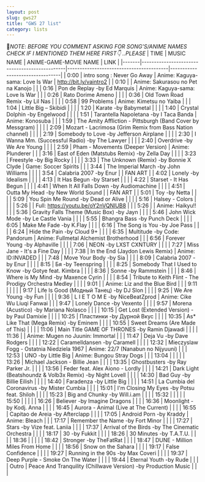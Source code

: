 ```yaml
---
layout: post
slug: gws27
title: "GWS 27 list"
category: lists
---
```

📌*NOTE*:
*BEFORE YOU COMMENT ASKING FOR SONG'S/ANIME NAMES CHECK IF I MENTIONED THEM HERE FIRST👇 ..PLEASE*
| TIME  | MUSIC NAME                                    | ANIME-GAME-MOVIE NAME                    | LINK                            |
|-------|-----------------------------------------------|-----------------------------------------|---------------------------------|
| 0:00  | intro song : Never Go Away                    | Anime: Kaguya-sama: Love Is War          | http://bit.ly/vaintro2          |
| 0:10  |                                                | Anime: Sakurasou no Pet na Kanojo         |                                 |
| 0:16  | Pon de Replay -by Ed Marquis                   | Anime: Kaguya-sama: Love Is War          |                                 |
| 0:26  | Rato Dorime Ameno                              |                                         |                                 |
| 0:36  | Old Town Road Remix -by Lil Nas                |                                         |                                 |
| 0:58  | 99 Problems                                     | Anime: Kimetsu no Yaiba                 |                                 |
| 1:04  | Little Big – Skibidi                            |                                         |                                 |
| 1:20  | Karate -by Babymetal                            |                                         |                                 |
| 1:40  | Crystal Dolphin -by Engelwood                   |                                         |                                 |
| 1:51  | Tarantella Napoletana -by I Taca Banda         | Anime: Konosuba                          |                                 |
| 1:59  | The Amity Affliction - Pittsburgh (Band Cover by Messgram) |                         |                                 |
| 2:09  | Mozart - Lacrimosa (Grim Remix from Bass Nation channel) |                        |                                 |
| 2:19  | Somebody to Love -by Jefferson Airplane        |                                         |                                 |
| 2:30  | I Wanna Mm. (Successful Radio) -by The Lawyer   |                                         |                                 |
| 2:40  | Overdrive -by We Are Young                      |                                         |                                 |
| 2:59  | Pham - Movements (Deeper Version)              | Anime: Plunderer                         |                                 |
| 3:16  | East of Eden (Matstubs Remix) -by Zella Day    |                                         |                                 |
| 3:23  | Freestyle -by Big Rocky                        |                                         |                                 |
| 3:33  | The Unknown (Remix) -by Bonnie X Clyde          | Game: Soccer Spirits                    |                                 |
| 3:44  | The Imperial March -by John Williams           |                                         |                                 |
| 3:54  | Calabria 2007 -by Enur                          |                                         | FAN ART                         |
| 4:02  | Lonely -by Idealism                            |                                         |                                 |
| 4:13  | It Has Begun -by Starset                       |                                         |                                 |
| 4:22  | Starset - It Has Begun                         |                                         |                                 |
| 4:41  | When It All Falls Down -by Audiomachine        |                                         |                                 |
| 4:51  | Outta My Head -by New World Sound               |                                         | FAN ART                         |
| 5:01  | Toy -by Netta                                   |                                         |                                 |
| 5:09  | You Spin Me Round -by Dead or Alive            |                                         |                                 |
| 5:16  | Halsey - Colors                                |                                         |                                 |
| 5:26  |                                                | Full: https://youtu.be/oY2nVQNlUB8       |                                 |
| 5:26  |                                                | Anime: Haikyu!!                         |                                 |
| 5:36  | Gravity Falls Theme (Music Box) -by Jayn       |                                         |                                 |
| 5:46  | John Wick Mode -by Le Castle Vania             |                                         |                                 |
| 5:55  | Bhangra Bass -by Punch Deck                    |                                         |                                 |
| 6:05  | Make Me Fade -by K.Flay                        |                                         |                                 |
| 6:16  | The Song is You -by Joe Pass                   |                                         |                                 |
| 6:24  | Hide the Pain -by Cloud 9+                     |                                         |                                 |
| 6:35  | Multitude -by Code: Pandorum                   | Anime: Fullmetal Alchemist Brotherhood  |                                 |
| 6:56  | Forever Young -by Alphaville                   |                                         |                                 |
| 7:06  | NEON -by LXST CXNTURY                          |                                         |                                 |
| 7:27  | Miss Jane - It's a Fine Day                    |                                         |                                 |
| 7:38  | In the End (Jaydon Lewis Remix)                | Anime: ID:INVADED                        |                                 |
| 7:48  | Move Your Body -by Sia                         |                                         |                                 |
| 8:09  | Calabria 2007 -by Enur                         |                                         |                                 |
| 8:15  | Бя -by Teenspring                              |                                         |                                 |
| 8:25  | Somebody That I Used to Know -by Gotye feat. Kimbra |                                         |                                 |
| 8:36  | Sonne -by Rammstein                            |                                         |                                 |
| 8:46  | Where is My Mind -by Maxence Cyrin             |                                         |                                 |
| 8:54  | Tribute to Keith Flint - The Prodigy Orchestra Medley |                                     |                                 |
| 9:01  |                                                | Anime: Liz and the Blue Bird            |                                 |
| 9:11  |                                                |                                         |                                 |
| 9:17  | Life Is Good (Модный Танец) -by DJ Slon        |                                         |                                 |
| 9:25  | We Are Young -by Fun                           |                                         |                                 |
| 9:36  | L I E T O M E -by NiceBeatZprod                | Anime: Cike Wu Liuqi Fanwai             |                                 |
| 9:47  | Lonely Dance -by Vexento                       |                                         |                                 |
| 9:57  | Morena (Acustico) -by Mariana Nolasco          |                                         |                                 |
| 10:15 | Get Lost (Extended Version) -by Paul Damixie   |                                         |                                 |
| 10:25 | Пластинки -by Дурной Вкус                      |                                         |                                 |
| 10:35 | As* Like That (Mega Remix) -by Eminem          |                                         |                                 |
| 10:55 | Sweet Dreams (Are Made of This)                |                                         |                                 |
| 11:06 | Main Title GAME OF THRONES -by Ramin Djawadi   |                                         |                                 |
| 11:36 |                                                | Anime: Mugen no Juunin: Immortal        |                                 |
| 11:47 | Deja Vu -by Dave Rodgers                       |                                         |                                 |
| 12:22 | Caramelldansen -by Caramell                    |                                         |                                 |
| 12:32 | Mieczyslaw Fogg - Ostatnia Niedziela 1967      | Anime: 22/7 (Nanabun no Nijyuuni)       |                                 |
| 12:53 | UNO -by Little Big                             | Anime: Bungou Stray Dogs                |                                 |
| 13:04 |                                                |                                         |                                 |
| 13:26 | Michael Jackson - Billie Jean                  |                                         |                                 |
| 13:35 | Ghostbusters -by Ray Parker Jr.                |                                         |                                 |
| 13:56 | Feder feat. Alex Aiono - Lordly                |                                         |                                 |
| 14:21 | Dark Light (Beatshoundz & Volb3x Remix) -by Night Lovell |                                  |                                 |
| 14:30 | Bad Guy -by Billie Eilish                      |                                         |                                 |
| 14:40 | Faradenza -by Little Big                       |                                         |                                 |
| 14:51 | La Cumbia del Coronavirus -by Mister Cumbia    |                                         |                                 |
| 15:01 | I'm Closing My Eyes -by Potsu feat. Shiloh     |                                         |                                 |
| 15:23 | Big and Chunky -by Will.i.am                   |                                         |                                 |
| 15:32 |                                                |                                         |                                 |
| 15:50 |                                                |                                         |                                 |
| 16:26 | Believer -by Imagine Dragons                   |                                         |                                 |
| 16:36 | Moonlight -by Kodj. Anna                       |                                         |                                 |
| 16:45 | Aurora - Animal (Live at The Current)          |                                         |                                 |
| 16:55 | Capitao de Areia -by Afterclapp                |                                         |                                 |
| 17:05 | Android Porn -by Kraddy                        | Anime: Bleach                           |                                 |
| 17:17 | Remember the Name -by Fort Minor               |                                         |                                 |
| 17:27 | Stars -by Vize feat. Laniia                    |                                         |                                 |
| 17:37 | Arrival of the Birds -by The Cinematic Orchestra |                                     |                                 |
| 18:17 | 30 -by Fukkit                                  |                                         |                                 |
| 18:26 | 30 Minutes -by T.A.T.U.                        |                                         |                                 |
| 18:36 |                                                |                                         |                                 |
| 18:42 | Stronger -by TheFatRat                         |                                         |                                 |
| 18:47 | DUNE - Million Miles From Home                 |                                         |                                 |
| 18:56 | Snow on the Sahara                             |                                         |                                 |
| 19:17 | False Confidence                               |                                         |                                 |
| 19:27 | Running in the 90s -by Max Coveri              |                                         |                                 |
| 19:37 | Deep Purple - Smoke On The Water               |                                         |                                 |
| 19:44 | Eternal Youth -by Rude                         |                                         |                                 |
| Outro | Peace And Tranquility (Chillwave Version) -by Production Music |                       |                                 |
